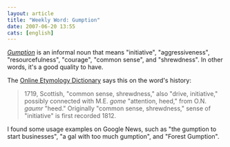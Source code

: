 ```yaml
---
layout: article
title: "Weekly Word: Gumption"
date: 2007-06-20 13:55
cats: [english]
---
```

<em><a href="http://dictionary.reference.com/browse/gumption">Gumption</a></em> is an informal noun that means "initiative", "aggressiveness", "resourcefulness", "courage", "common sense", and "shrewdness". In other words, it's a good quality to have.

The <a href="http://www.etymonline.com/index.php?term=gumption">Online Etymology Dictionary</a> says this on the word's history:

<blockquote>
1719, Scottish, "common sense, shrewdness," also "drive, initiative," possibly connected with M.E. <em>gome</em> "attention, heed," from O.N. <em>gaumr</em> "heed." Originally "common sense, shrewdness," sense of "initiative" is first recorded 1812.
</blockquote>

I found some usage examples on Google News, such as "the gumption to start businesses", "a gal with too much gumption", and "Forest Gumption".

